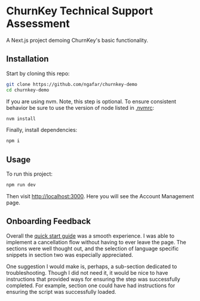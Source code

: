 # ChurnKey Technical Support Assessment

A Next.js project demoing ChurnKey's basic functionality.

## Installation

Start by cloning this repo:

```bash
git clone https://github.com/ngafar/churnkey-demo
cd churnkey-demo
```

If you are using nvm. Note, this step is optional. To ensure consistent behavior be sure to use the version of node listed in [,nvmrc](.nvmrc):

```bash
nvm install
```

Finally, install dependencies:

```bash
npm i
```

## Usage

To run this project:

```bash
npm run dev
```

Then visit [http://localhost:3000](http://localhost:3000). Here you will see the Account Management page.

## Onboarding Feedback

Overall the [quick start guide](https://docs.churnkey.co/installing-churnkey) was a smooth experience. I was able to implement a cancellation flow without having to ever leave the page. The sections were well thought out, and the selection of language specific snippets in section two was especially appreciated.

One suggestion I would make is, perhaps, a sub-section dedicated to troubleshooting. Though I did not need it, it would be nice to have instructions that provided ways for ensuring the step was successfully completed. For example, section one could have had instructions for ensuring the script was successfully loaded. 
